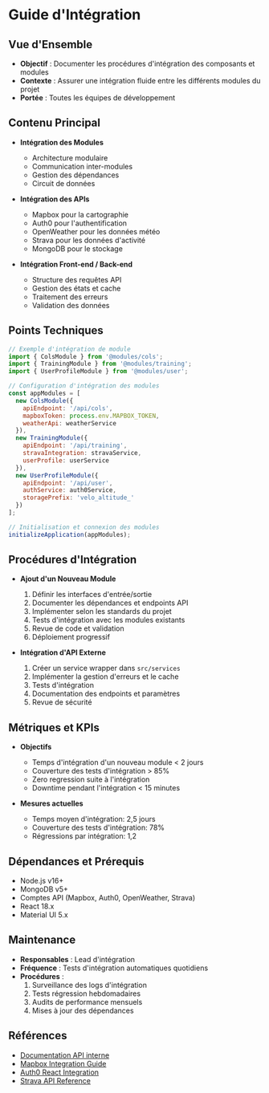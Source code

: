 # Guide d'Intégration

## Vue d'Ensemble
- **Objectif** : Documenter les procédures d'intégration des composants et modules
- **Contexte** : Assurer une intégration fluide entre les différents modules du projet
- **Portée** : Toutes les équipes de développement

## Contenu Principal
- **Intégration des Modules**
  - Architecture modulaire
  - Communication inter-modules
  - Gestion des dépendances
  - Circuit de données

- **Intégration des APIs**
  - Mapbox pour la cartographie
  - Auth0 pour l'authentification
  - OpenWeather pour les données météo
  - Strava pour les données d'activité
  - MongoDB pour le stockage

- **Intégration Front-end / Back-end**
  - Structure des requêtes API
  - Gestion des états et cache
  - Traitement des erreurs
  - Validation des données

## Points Techniques
```javascript
// Exemple d'intégration de module
import { ColsModule } from '@modules/cols';
import { TrainingModule } from '@modules/training';
import { UserProfileModule } from '@modules/user';

// Configuration d'intégration des modules
const appModules = [
  new ColsModule({
    apiEndpoint: '/api/cols',
    mapboxToken: process.env.MAPBOX_TOKEN,
    weatherApi: weatherService
  }),
  new TrainingModule({
    apiEndpoint: '/api/training',
    stravaIntegration: stravaService,
    userProfile: userService
  }),
  new UserProfileModule({
    apiEndpoint: '/api/user',
    authService: auth0Service,
    storagePrefix: 'velo_altitude_'
  })
];

// Initialisation et connexion des modules
initializeApplication(appModules);
```

## Procédures d'Intégration
- **Ajout d'un Nouveau Module**
  1. Définir les interfaces d'entrée/sortie
  2. Documenter les dépendances et endpoints API
  3. Implémenter selon les standards du projet
  4. Tests d'intégration avec les modules existants
  5. Revue de code et validation
  6. Déploiement progressif

- **Intégration d'API Externe**
  1. Créer un service wrapper dans `src/services`
  2. Implémenter la gestion d'erreurs et le cache
  3. Tests d'intégration
  4. Documentation des endpoints et paramètres
  5. Revue de sécurité

## Métriques et KPIs
- **Objectifs**
  - Temps d'intégration d'un nouveau module < 2 jours
  - Couverture des tests d'intégration > 85%
  - Zero regression suite à l'intégration
  - Downtime pendant l'intégration < 15 minutes

- **Mesures actuelles**
  - Temps moyen d'intégration: 2,5 jours
  - Couverture des tests d'intégration: 78%
  - Régressions par intégration: 1,2

## Dépendances et Prérequis
- Node.js v16+
- MongoDB v5+
- Comptes API (Mapbox, Auth0, OpenWeather, Strava)
- React 18.x
- Material UI 5.x

## Maintenance
- **Responsables** : Lead d'intégration
- **Fréquence** : Tests d'intégration automatiques quotidiens
- **Procédures** :
  1. Surveillance des logs d'intégration
  2. Tests régression hebdomadaires
  3. Audits de performance mensuels
  4. Mises à jour des dépendances

## Références
- [Documentation API interne](https://docs.velo-altitude.internal/api)
- [Mapbox Integration Guide](https://docs.mapbox.com/help/tutorials)
- [Auth0 React Integration](https://auth0.com/docs/quickstart/spa/react)
- [Strava API Reference](https://developers.strava.com/docs/reference/)
